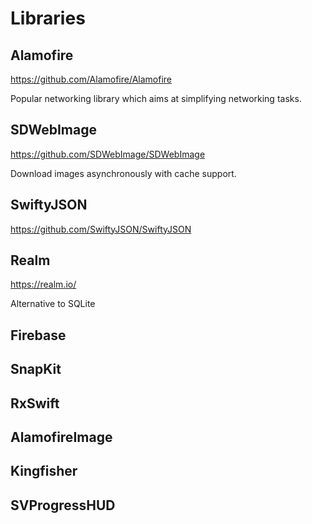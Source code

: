 #  Libraries

## Alamofire
https://github.com/Alamofire/Alamofire

Popular networking library which aims at simplifying networking tasks.


## SDWebImage
https://github.com/SDWebImage/SDWebImage

Download images asynchronously with cache support.


## SwiftyJSON
https://github.com/SwiftyJSON/SwiftyJSON


## Realm
https://realm.io/

Alternative to SQLite


## Firebase
## SnapKit
## RxSwift
## AlamofireImage
## Kingfisher
## SVProgressHUD



